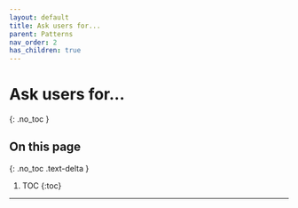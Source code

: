 ```yaml
---
layout: default
title: Ask users for...
parent: Patterns
nav_order: 2
has_children: true
---
```


# Ask users for...
{: .no_toc }

## On this page
{: .no_toc .text-delta }

1. TOC
{:toc}

---
